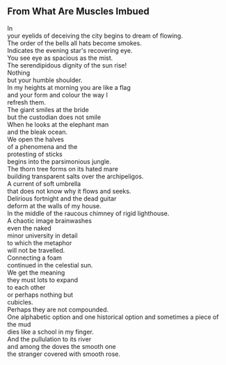 From What Are Muscles Imbued
----------------------------
In  
your eyelids of deceiving the city begins to dream of flowing.  
The order of the bells all hats become smokes.  
Indicates the evening star's recovering eye.  
You see eye as spacious as the mist.  
The serendipidous dignity of the sun rise!  
Nothing  
but your humble shoulder.  
In my heights at morning you are like a flag  
and your form and colour the way I  
refresh them.  
The giant smiles at the bride  
but the custodian does not smile  
When he looks at the elephant man  
and the bleak ocean.  
We open the halves  
of a phenomena and the  
protesting of sticks  
begins into the parsimonious jungle.  
The thorn tree forms on its hated mare  
building transparent salts over the archipeligos.  
A current of soft umbrella  
that does not know why it flows and seeks.  
Delirious fortnight and the dead guitar  
deform at the walls of my house.  
In the middle of the raucous chimney of rigid lighthouse.  
A chaotic image brainwashes  
even the naked  
minor university in detail  
to which the metaphor  
will not be travelled.  
Connecting a foam  
continued in the celestial sun.  
We get the meaning  
they must lots to expand  
to each other  
or perhaps nothing but  
cubicles.  
Perhaps they are not compounded.  
One alphabetic option and one historical option and sometimes a piece of the mud  
dies like a school in my finger.  
And the pullulation to its river  
and among the doves the smooth one  
the stranger covered with smooth rose.  
